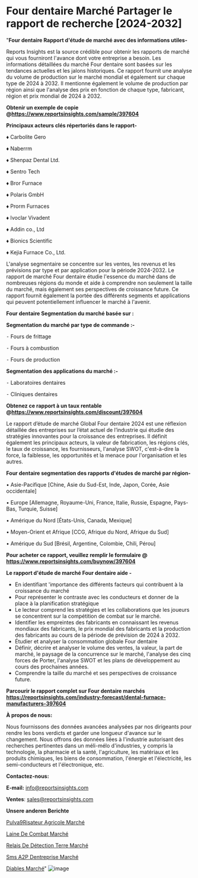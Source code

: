 # Four dentaire Marché Partager le rapport de recherche [2024-2032]

"<strong>Four dentaire Rapport d'étude de marché avec des informations utiles-</strong>

Reports Insights est la source crédible pour obtenir les rapports de marché qui vous fourniront l'avance dont votre entreprise a besoin. Les informations détaillées du marché Four dentaire sont basées sur les tendances actuelles et les jalons historiques. Ce rapport fournit une analyse du volume de production sur le marché mondial et également sur chaque type de 2024 à 2032. Il mentionne également le volume de production par région ainsi que l'analyse des prix en fonction de chaque type, fabricant, région et prix mondial de 2024 à 2032.

<strong><b>Obtenir un exemple de copie @</b></strong><a href=https://www.reportsinsights.com/sample/397604><strong><b>https://www.reportsinsights.com/sample/397604</b></strong></a>

<b>Principaux acteurs clés répertoriés dans le rapport-</b>

<b> </b>♦ Carbolite Gero

♦ Naberrm

♦ Shenpaz Dental Ltd.

♦ Sentro Tech

♦ Bror Furnace

♦ Polaris GmbH

♦ Prorm Furnaces

♦ Ivoclar Vivadent

♦ Addin co., Ltd

♦ Bionics Scientific

♦ Kejia Furnace Co., Ltd.

L'analyse segmentaire se concentre sur les ventes, les revenus et les prévisions par type et par application pour la période 2024-2032. Le rapport de marché Four dentaire étudie l'essence du marché dans de nombreuses régions du monde et aide à comprendre non seulement la taille du marché, mais également ses perspectives de croissance future. Ce rapport fournit également la portée des différents segments et applications qui peuvent potentiellement influencer le marché à l'avenir.

<strong>Four dentaire Segmentation du marché basée sur :</strong>

<strong>Segmentation du marché par type de commande :-</strong>

⁃ Fours de frittage

⁃ Fours à combustion

⁃ Fours de production

<strong>Segmentation des applications du marché :-</strong>

⁃ Laboratoires dentaires

⁃ Cliniques dentaires

<strong><b>Obtenez ce rapport à un taux rentable @</b></strong><a href=https://www.reportsinsights.com/discount/397604><strong><b>https://www.reportsinsights.com/discount/397604</b></strong></a>

Le rapport d’étude de marché Global Four dentaire 2024 est une réflexion détaillée des entreprises sur l’état actuel de l’industrie qui étudie des stratégies innovantes pour la croissance des entreprises. Il définit également les principaux acteurs, la valeur de fabrication, les régions clés, le taux de croissance, les fournisseurs, l'analyse SWOT, c'est-à-dire la force, la faiblesse, les opportunités et la menace pour l'organisation et les autres.

<strong>Four dentaire segmentation des rapports d'études de marché par région-</strong>

• Asie-Pacifique [Chine, Asie du Sud-Est, Inde, Japon, Corée, Asie occidentale]

• Europe [Allemagne, Royaume-Uni, France, Italie, Russie, Espagne, Pays-Bas, Turquie, Suisse]

• Amérique du Nord [États-Unis, Canada, Mexique]

• Moyen-Orient et Afrique [CCG, Afrique du Nord, Afrique du Sud]

• Amérique du Sud [Brésil, Argentine, Colombie, Chili, Pérou]

<strong>Pour acheter ce rapport, veuillez remplir le formulaire @   <a href=https://www.reportsinsights.com/buynow/397604>https://www.reportsinsights.com/buynow/397604</a></strong>

<strong>Le rapport d'étude de marché Four dentaire aide -</strong>
<ul>
  <li>En identifiant 'importance des différents facteurs qui contribuent à la croissance du marché</li>
  <li>Pour représenter le contraste avec les conducteurs et donner de la place à la planification stratégique</li>
  <li>Le lecteur comprend les stratégies et les collaborations que les joueurs se concentrent sur la compétition de combat sur le marché.</li>
  <li>Identifier les empreintes des fabricants en connaissant les revenus mondiaux des fabricants, le prix mondial des fabricants et la production des fabricants au cours de la période de prévision de 2024 à 2032.</li>
  <li>Étudier et analyser la consommation globale Four dentaire</li>
  <li>Définir, décrire et analyser le volume des ventes, la valeur, la part de marché, le paysage de la concurrence sur le marché, l'analyse des cinq forces de Porter, l'analyse SWOT et les plans de développement au cours des prochaines années.</li>
  <li>Comprendre la taille du marché et ses perspectives de croissance future.</li>
</ul>

<strong>Parcourir le rapport complet sur Four dentaire marchés <a href=https://reportsinsights.com/industry-forecast/dental-furnace-manufacturers-397604>https://reportsinsights.com/industry-forecast/dental-furnace-manufacturers-397604</a></strong>

<strong>À propos de nous:</strong>

Nous fournissons des données avancées analysées par nos dirigeants pour rendre les bons verdicts et garder une longueur d'avance sur le changement. Nous offrons des données liées à l'industrie autorisant des recherches pertinentes dans un méli-mélo d'industries, y compris la technologie, la pharmacie et la santé, l'agriculture, les matériaux et les produits chimiques, les biens de consommation, l'énergie et l'électricité, les semi-conducteurs et l'électronique, etc.

<strong>Contactez-nous:</strong>

<strong>E-mail:</strong> <a href=mailto:info@reportsinsights.com>info@reportsinsights.com</a>

<strong>Ventes</strong>: <a href=mailto:sales@reportsinsights.com>sales@reportsinsights.com</a>

<strong>Unsere anderen Berichte</strong>

<a href=https://www.linkedin.com/pulse/pulv%C3%A9risateur-agricole-march%C3%A9-taille-part-jh6sc/>Pulva9Risateur Agricole Marché</a>

<a href=https://www.linkedin.com/pulse/laine-de-combat-march%C3%A9-2024-2032-rapport-recherche-ttxlc/>Laine De Combat Marché</a>

<a href=https://www.linkedin.com/pulse/relais-de-détection-terre-marchétaille-globale-od7ec/>Relais De Détection Terre Marché</a>

<a href=https://www.linkedin.com/pulse/sms-a2p-dentreprise-march%C3%A9-informations-cpnof/>Sms A2P Dentreprise Marché</a>

<a href=https://www.linkedin.com/pulse/diables-march%C3%A9-taille-part-perspectives-et-opportunit%C3%A9s-mpmvc/>Diables Marché</a>"
![image](https://github.com/daminid12/RImarket/assets/158430485/54246746-3eb7-48cc-95ee-f5e650daf4b0)
